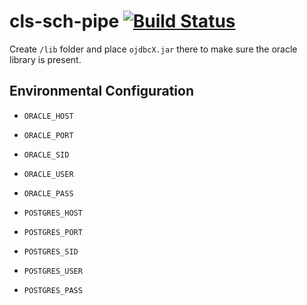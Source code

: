 # cls-sch-pipe [![Build Status](https://travis-ci.com/ChristopherDavenport/cls-sch-pipe.svg?token=PjFgW8EghY9gMM1rAphk&branch=master)](https://travis-ci.com/ChristopherDavenport/cls-sch-pipe)

Create `/lib` folder and place `ojdbcX.jar` there to make sure the oracle library is present.

## Environmental Configuration

- `ORACLE_HOST`
- `ORACLE_PORT`
- `ORACLE_SID`
- `ORACLE_USER`
- `ORACLE_PASS`

- `POSTGRES_HOST`
- `POSTGRES_PORT`
- `POSTGRES_SID`
- `POSTGRES_USER`
- `POSTGRES_PASS`